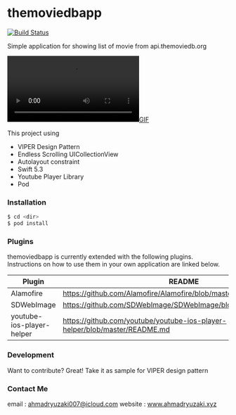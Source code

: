 # themoviedbapp
[![Build Status](https://travis-ci.org/joemccann/dillinger.svg?branch=master)](https://travis-ci.org/joemccann/dillinger)

Simple application for showing list of movie from api.themoviedb.org

[![GIF](https://github.com/ahmadryu007/themoviedbapp/raw/main/themoviedbapp.mov)](https://github.com/ahmadryu007/themoviedbapp/raw/main/themoviedbapp.mov)

This project using
  - VIPER Design Pattern
  - Endless Scrolling UICollectionView
  - Autolayout constraint
  - Swift 5.3
  - Youtube Player Library
  - Pod

### Installation

```sh
$ cd <dir>
$ pod install
```
### Plugins

themoviedbapp is currently extended with the following plugins. Instructions on how to use them in your own application are linked below.

| Plugin | README |
| ------ | ------ |
| Alamofire | https://github.com/Alamofire/Alamofire/blob/master/README.md |
| SDWebImage | https://github.com/SDWebImage/SDWebImage/blob/master/README.md |
| youtube-ios-player-helper | https://github.com/youtube/youtube-ios-player-helper/blob/master/README.md |


### Development

Want to contribute? Great!
Take it as sample for VIPER design pattern

### Contact Me
email : ahmadryuzaki007@icloud.com
website : www.ahmadryuzaki.xyz

